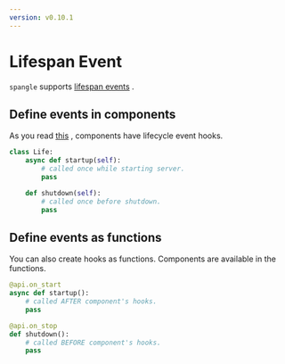 ```yaml
---
version: v0.10.1
---
```


# Lifespan Event

`spangle` supports [lifespan events](https://asgi.readthedocs.io/en/latest/specs/lifespan.html) .

## Define events in components

As you read [this](component.md) , components have lifecycle event hooks.

```python
class Life:
    async def startup(self):
        # called once while starting server.
        pass

    def shutdown(self):
        # called once before shutdown.
        pass

```

## Define events as functions

You can also create hooks as functions. Components are available in the functions.

```python
@api.on_start
async def startup():
    # called AFTER component's hooks.
    pass

@api.on_stop
def shutdown():
    # called BEFORE component's hooks.
    pass

```
